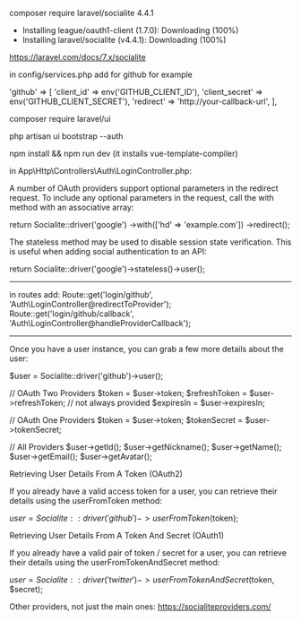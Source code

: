 composer require laravel/socialite
4.4.1

-   Installing league/oauth1-client (1.7.0): Downloading (100%)
-   Installing laravel/socialite (v4.4.1): Downloading (100%)

https://laravel.com/docs/7.x/socialite

in config/services.php add for github for example

'github' => [
'client_id' => env('GITHUB_CLIENT_ID'),
'client_secret' => env('GITHUB_CLIENT_SECRET'),
'redirect' => 'http://your-callback-url',
],

composer require laravel/ui

php artisan ui bootstrap --auth

npm install && npm run dev
(it installs vue-template-compiler)

in App\Http\Controllers\Auth\LoginController.php:

A number of OAuth providers support optional parameters in the redirect request. To include any optional parameters in the request, call the with method with an associative array:

return Socialite::driver('google')
->with(['hd' => 'example.com'])
->redirect();

The stateless method may be used to disable session state verification. This is useful when adding social authentication to an API:

return Socialite::driver('google')->stateless()->user();

---

in routes add:
Route::get('login/github', 'Auth\LoginController@redirectToProvider');
Route::get('login/github/callback', 'Auth\LoginController@handleProviderCallback');

---

Once you have a user instance, you can grab a few more details about the user:

\$user = Socialite::driver('github')->user();

// OAuth Two Providers
$token = $user->token;
$refreshToken = $user->refreshToken; // not always provided
$expiresIn = $user->expiresIn;

// OAuth One Providers
$token = $user->token;
$tokenSecret = $user->tokenSecret;

// All Providers
$user->getId();
$user->getNickname();
$user->getName();
$user->getEmail();
\$user->getAvatar();

Retrieving User Details From A Token (OAuth2)

If you already have a valid access token for a user, you can retrieve their details using the userFromToken method:

$user = Socialite::driver('github')->userFromToken($token);

Retrieving User Details From A Token And Secret (OAuth1)

If you already have a valid pair of token / secret for a user, you can retrieve their details using the userFromTokenAndSecret method:

$user = Socialite::driver('twitter')->userFromTokenAndSecret($token, \$secret);

Other providers, not just the main ones:
https://socialiteproviders.com/
